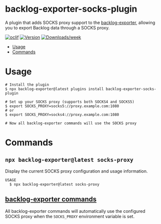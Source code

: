 backlog-exporter-socks-plugin
=================

A plugin that adds SOCKS proxy support to the [backlog-exporter](https://github.com/ShuntaToda/backlog-exporter), allowing you to export Backlog data through a SOCKS proxy.

[![oclif](https://img.shields.io/badge/cli-oclif-brightgreen.svg)](https://oclif.io)
[![Version](https://img.shields.io/npm/v/backlog-exporter-socks-plugin.svg)](https://npmjs.org/package/backlog-exporter-socks-plugin)
[![Downloads/week](https://img.shields.io/npm/dw/backlog-exporter-socks-plugin.svg)](https://npmjs.org/package/backlog-exporter-socks-plugin)

<!-- toc -->
* [Usage](#usage)
* [Commands](#commands)
<!-- tocstop -->
# Usage
<!-- usage -->
```sh-session
# Install the plugin
$ npx backlog-exporter@latest plugins install backlog-exporter-socks-plugin

# Set up your SOCKS proxy (supports both SOCKS4 and SOCKS5)
$ export SOCKS_PROXY=socks5://proxy.example.com:1080
# or
$ export SOCKS_PROXY=socks4://proxy.example.com:1080

# Now all backlog-exporter commands will use the SOCKS proxy
```
<!-- usagestop -->
# Commands
<!-- commands -->

## `npx backlog-exporter@latest socks-proxy`

Display the current SOCKS proxy configuration and usage information.

```
USAGE
  $ npx backlog-exporter@latest socks-proxy
```

## [backlog-exporter commands](https://github.com/ShuntaToda/backlog-exporter)

All backlog-exporter commands will automatically use the configured SOCKS proxy when the `SOCKS_PROXY` environment variable is set.
